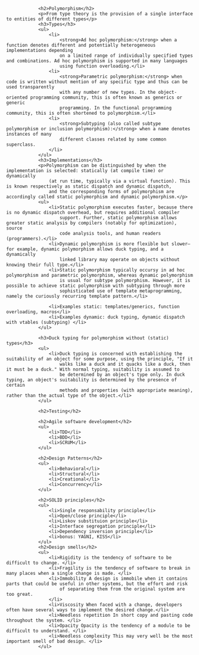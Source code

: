 


				<h2>Polymorphism</h2>
				<p>From type theory is the provision of a single interface to entities of different types</p>
				<h3>Types</h3>
				<ul>
					<li>
						<strong>Ad hoc polymorphism:</strong> when a function denotes different and potentially heterogeneous implementations depending
						on a limited range of individually specified types and combinations. Ad hoc polymorphism is supported in many languages
						using function overloading.</li>
					<li>
						<strong>Parametric polymorphism:</strong> when code is written without mention of any specific type and thus can be used transparently
						with any number of new types. In the object-oriented programming community, this is often known as generics or generic
						programming. In the functional programming community, this is often shortened to polymorphism.</li>
					<li>
						<strong>Subtyping (also called subtype polymorphism or inclusion polymorphism):</strong> when a name denotes instances of many
						different classes related by some common superclass.
					</li>
				</ul>
				<h3>Implementations</h3>
				<p>Polymorphism can be distinguished by when the implementation is selected: statically (at compile time) or dynamically
					(at run time, typically via a virtual function). This is known respectively as static dispatch and dynamic dispatch,
					and the corresponding forms of polymorphism are accordingly called static polymorphism and dynamic polymorphism.</p>
				<ul>
					<li>Static polymorphism executes faster, because there is no dynamic dispatch overhead, but requires additional compiler
						support. Further, static polymorphism allows greater static analysis by compilers (notably for optimization), source
						code analysis tools, and human readers (programmers).</li>
					<li>Dynamic polymorphism is more flexible but slower—for example, dynamic polymorphism allows duck typing, and a dynamically
						linked library may operate on objects without knowing their full type.</li>
					<li>Static polymorphism typically occursy in ad hoc polymorphism and parametric polymorphism, whereas dynamic polymorphism
						is usual for subtype polymorphism. However, it is possible to achieve static polymorphism with subtyping through more
						sophisticated use of template metaprogramming, namely the curiously recurring template pattern.</li>

					<li>Examples static: templates/generics, function overloading, macros</li>
					<li>Examples dynamic: duck typing, dynamic dispatch with vtables (subtyping) </li>
				</ul>

				<h3>Duck typing for polymorphism without (static) types</h3>
				<ul>
					<li>Duck typing is concerned with establishing the suitability of an object for some purpose, using the principle, "If it
						walks like a duck and it quacks like a duck, then it must be a duck." With normal typing, suitability is assumed to
						be determined by an object's type only. In duck typing, an object's suitability is determined by the presence of certain
						methods and properties (with appropriate meaning), rather than the actual type of the object.</li>
				</ul>

				<h2>Testing</h2>

				<h2>Agile software development</h2>
				<ul>
					<li>TDD</li>
					<li>BDD</li>
					<li>SCRUM</li>
				</ul>

				<h2>Design Patterns</h2>
				<ul>
					<li>Behavioral</li>
					<li>Structural</li>
					<li>Creational</li>
					<li>Concurrency</li>
				</ul>

				<h2>SOLID principles</h2>
				<ul>
					<li>Single responsability principle</li>
					<li>Open/close principle</li>
					<li>Liskov substituion principle</li>
					<li>Interface segregation principle</li>
					<li>Dependency inversion principle</li>
					<li>bonus: YAGNI, KISS</li>
				</ul>
				<h2>Design smells</h2>
				<ul>
					<li>Rigidity is the tendency of software to be difficult to change. </li>
					<li>Fragility is the tendency of software to break in many places when a single change is made. </li>
					<li>Immobility A design is immobile when it contains parts that could be useful in other systems, but the effort and risk
						of separating them from the original system are too great.
					</li>
					<li>Viscosity When faced with a change, developers often have several ways to implement the desired change.</li>
					<li>Needless repetition In short copy and pasting code throughout the system. </li>
					<li>Opacity Opacity is the tendency of a module to be difficult to understand. </li>
					<li>Needless complexity This may very well be the most important smell of bad design. </li>
				</ul>